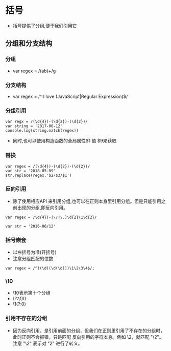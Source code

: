 # 括号
* 括号提供了分组,便于我们引用它
## 分组和分支结构
### 分组
* var regex = /(ab)+/g
### 分支结构
* var regex = /^ I love (JavaScript|Regular Expression)$/
### 分组引用
```
var regx = /(\d{4})-(\d{2})-(\d{2})/
var string = '2017-06-12'
console.log(string.match(regex))
```
* 同时,也可以使用构造函数的全局属性$1 值 $9来获取
### 替换
```
var regex = /(\d{4})-(\d{2})-(\d{2})/
var str = '2018-05-09'
str.replace(regex,'$2/$3/$1')
```
### 反向引用
* 除了使用相应API 来引用分组,也可以在正则本身里引用分组。但是只能引用之前出现的分组,即反向引用。
```
var regex = /\d{4}(-|\/|\.)\d{2}\1\d{2}/

var str = '2016-06/12'
```
### 括号嵌套
* 以左括号为准(开括号)
* 注意分组匹配的位数
```
var regex = /^((\d)(\d(\d)))\1\2\3\4$/;
```
### \10
* \10表示第十个分组
* (?:\1)0
* \1(?:0)
### 引用不存在的分组
* 因为反向引用，是引用前面的分组，但我们在正则里引用了不存在的分组时，此时正则不会报错，只是匹配
  反向引用的字符本身。例如 \2，就匹配 "\2"。注意 "\2" 表示对 "2" 进行了转义。